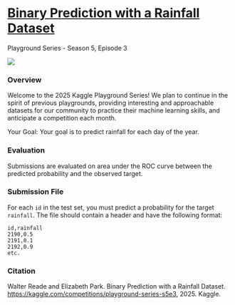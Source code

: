 # [Binary Prediction with a Rainfall Dataset](https://www.kaggle.com/competitions/playground-series-s5e3)
Playground Series - Season 5, Episode 3

![](https://www.kaggle.com/competitions/91714/images/header)

### Overview
Welcome to the 2025 Kaggle Playground Series! We plan to continue in the spirit of previous playgrounds, providing interesting and approachable datasets for our community to practice their machine learning skills, and anticipate a competition each month.

Your Goal: Your goal is to predict rainfall for each day of the year.

### Evaluation
Submissions are evaluated on area under the ROC curve between the predicted probability and the observed target.

### Submission File
For each `id` in the test set, you must predict a probability for the target `rainfall`. The file should contain a header and have the following format:

```
id,rainfall
2190,0.5
2191,0.1
2192,0.9
etc.
```

### Citation
Walter Reade and Elizabeth Park. Binary Prediction with a Rainfall Dataset. https://kaggle.com/competitions/playground-series-s5e3, 2025. Kaggle.